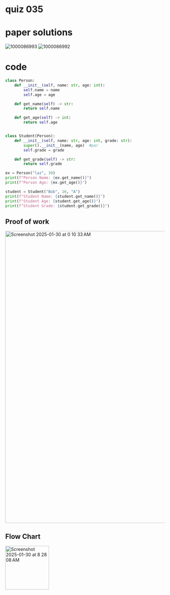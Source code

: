 # quiz 035


# paper solutions
![1000086993](https://github.com/user-attachments/assets/850fb044-fbbe-4d5e-bde6-75938fcc6043)
![1000086992](https://github.com/user-attachments/assets/a81415d7-809c-4ae6-a4cf-18c1129a02b2)


# code
```.py
class Person:
    def __init__(self, name: str, age: int):
        self.name = name
        self.age = age

    def get_name(self) -> str:
        return self.name

    def get_age(self) -> int:
        return self.age


class Student(Person):
    def __init__(self, name: str, age: int, grade: str):
        super().__init__(name, age)  #par
        self.grade = grade

    def get_grade(self) -> str:
        return self.grade

ex = Person("laz", 30)
print(f"Person Name: {ex.get_name()}")
print(f"Person Age: {ex.get_age()}")

student = Student("Bob", 16, "A")
print(f"Student Name: {student.get_name()}")
print(f"Student Age: {student.get_age()}")
print(f"Student Grade: {student.get_grade()}")

```

## Proof of work
<img width="922" alt="Screenshot 2025-01-30 at 0 10 33 AM" src="https://github.com/user-attachments/assets/b7ea689f-14f2-48b6-b025-4955ea5e03c4" />

## Flow Chart
<img width="138" alt="Screenshot 2025-01-30 at 8 28 08 AM" src="https://github.com/user-attachments/assets/cbd59cc2-0a42-41dd-adc5-3c532deea494" />

